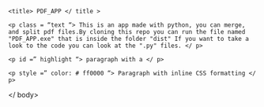 <head>

    <title> PDF_APP </ title >

<body>

    <p class = “text “> This is an app made with python, you can merge, and split pdf files.By cloning this repo you can run the file named "PDF_APP.exe" that is inside the folder "dist" If you want to take a look to the code you can look at the ".py" files. </ p>

    <p id =” highlight “> paragraph with a </ p>

    <p style =” color: # ff0000 “> Paragraph with inline CSS formatting </ p>

</ body>
